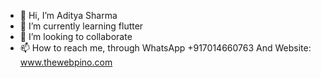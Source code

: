 - 👋 Hi, I’m Aditya Sharma
- 🌱 I’m currently learning flutter
- 💞️ I’m looking to collaborate
- 📫 How to reach me, through WhatsApp +917014660763 And Website: www.thewebpino.com

<!---
adesigndeveloper/adesigndeveloper is a ✨ special ✨ repository because its `README.md` (this file) appears on your GitHub profile.
You can click the Preview link to take a look at your changes.
--->
